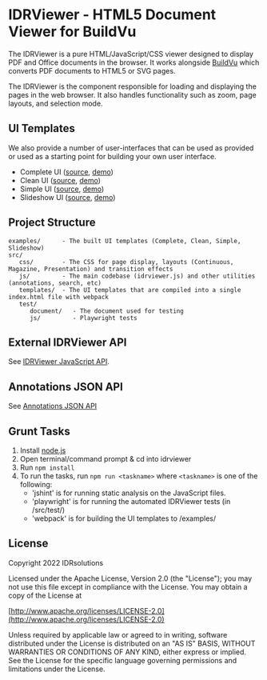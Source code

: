 # IDRViewer - HTML5 Document Viewer for BuildVu

The IDRViewer is a pure HTML/JavaScript/CSS viewer designed to display PDF and Office documents in the browser. It works alongside [BuildVu](https://www.idrsolutions.com/buildvu/) which converts PDF documents to HTML5 or SVG pages.

The IDRViewer is the component responsible for loading and displaying the pages in the web browser. It also handles functionality such as zoom, page layouts, and selection mode.

## UI Templates
We also provide a number of user-interfaces that can be used as provided or used as a starting point for building your own user interface.

- Complete UI ([source](examples/complete/index.html), [demo](https://files.idrsolutions.com/Examples/IDRViewerUI/complete/))
- Clean UI ([source](examples/clean/index.html), [demo](https://files.idrsolutions.com/Examples/IDRViewerUI/clean/))
- Simple UI ([source](examples/simple/index.html), [demo](https://files.idrsolutions.com/Examples/IDRViewerUI/simple/))
- Slideshow UI ([source](examples/slideshow/index.html), [demo](https://files.idrsolutions.com/Examples/IDRViewerUI/slideshow/))

## Project Structure
```
examples/      - The built UI templates (Complete, Clean, Simple, Slideshow)
src/
   css/        - The CSS for page display, layouts (Continuous, Magazine, Presentation) and transition effects
   js/         - The main codebase (idrviewer.js) and other utilities (annotations, search, etc)
   templates/  - The UI templates that are compiled into a single index.html file with webpack
   test/
      document/   - The document used for testing
      js/         - Playwright tests
```

## External IDRViewer API
See [IDRViewer JavaScript API](https://support.idrsolutions.com/buildvu/api-documents/idrviewer-javascript-api).

## Annotations JSON API
See [Annotations JSON API](https://support.idrsolutions.com/buildvu/api-documents/annotations-json-api)

## Grunt Tasks
1. Install [node.js](https://nodejs.org/)
2. Open terminal/command prompt & cd into idrviewer
3. Run `npm install`
4. To run the tasks, run `npm run <taskname>` where `<taskname>` is one of the following:
   - 'jshint' is for running static analysis on the JavaScript files.
   - 'playwright' is for running the automated IDRViewer tests (in /src/test/)
   - 'webpack' is for building the UI templates to /examples/

## License

Copyright 2022 IDRsolutions

Licensed under the Apache License, Version 2.0 (the "License");
you may not use this file except in compliance with the License.
You may obtain a copy of the License at

[http://www.apache.org/licenses/LICENSE-2.0](http://www.apache.org/licenses/LICENSE-2.0)

Unless required by applicable law or agreed to in writing, software
distributed under the License is distributed on an "AS IS" BASIS,
WITHOUT WARRANTIES OR CONDITIONS OF ANY KIND, either express or implied.
See the License for the specific language governing permissions and
limitations under the License.
